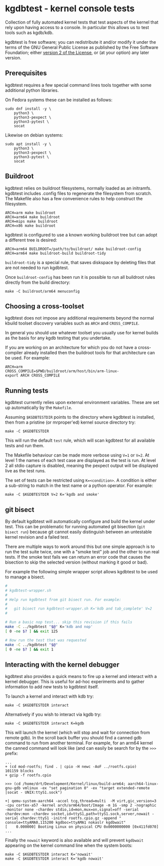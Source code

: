 kgdbtest - kernel console tests
===============================

Collection of fully automated kernel tests that test aspects of the
kernel that rely upon having access to a console. In particular this
allows us to test tools such as kgdb/kdb.

kgdbtest is free software; you can redistribute it and/or modify
it under the terms of the GNU General Public License as published by
the Free Software Foundation; either [version 2 of the
License](LICENSE.md), or (at your option) any later version.

Prerequisites
-------------

kgdbtest requires a few special command lines tools together with some
additional python libraries.

On Fedora systems these can be installed as follows:

~~~
sudo dnf install -y \
	python3 \
	python3-pexpect \
	python3-pytest \
	socat
~~~

Likewise on debian systems:

~~~
sudo apt install -y \
	python3 \
	python3-pexpect \
	python3-pytest \
	socat
~~~

Buildroot
---------

kgdbtest relies on buildroot filesystems, normally loaded as an
initramfs. kgdbtest includes .config files to regenerate the
filesystem from scratch. The Makefile also has a few convenience
rules to help construct the filesystem.

~~~
ARCH=arm make buildroot
ARCH=arm64 make buildroot
ARCH=mips make buildroot
ARCH=x86 make buildroot
~~~

kgdbtest is configured to use a known working buildroot tree but
can adopt a different tree is desired:

~~~
ARCH=arm64 BUILDROOT=/path/to/buildroot/ make buildroot-config
ARCH=arm64 make buildroot-build buildroot-tidy
~~~

`buildroot-tidy` is a special rule, that saves diskspace by deleting
files that are not needed to run kgdbtest.

Once `buildroot-config` has been run it is possible to run all buildroot
rules directly from the build directory:

~~~
make -C buildroot/arm64 menuconfig
~~~

Choosing a cross-toolset
------------------------

kgdbtest does not impose any additional requirements beyond the
normal kbuild toolset discovery variables such as `ARCH` and
`CROSS_COMPILE`.

In general you should use whatever toolset you usually use for kernel
builds as the basis for any kgdb testing that you undertake.

If you are working on an architecture for which you do not have a
cross-compiler already installed then the buildroot tools for that
architecture can be used. For example:

~~~
ARCH=arm
CROSS_COMPILE=$PWD/buildroot/arm/host/bin/arm-linux-
export ARCH CROSS_COMPILE
~~~

Running tests
-------------

kgdbtest currently relies upon external environment variables. These are
set up automatically by the `Makefile`.

Assuming `$KGDBTESTDIR` points to the directory where kgdbtest is
installed, then from a pristine (or mrproper'ed) kernel source
directory try:

~~~
make -C $KGDBTESTDIR
~~~

This will run the default `test` rule, which will scan kgdbtest for all 
available tests and run them.

The Makefile behaviour can be made more verbose using `V=1` or `V=2`. At
level 1 the names of each test case are displayed as the test is run.
At level 2 all stdio capture is disabled, meaning the pexpect output
will be displayed live as the test runs.

The set of tests can be restricted using `K=<condition>`. A condition is
either a sub-string to match in the test name or a python operator. For
example:

~~~
make -C $KGDBTESTDIR V=2 K='kgdb and smoke'
~~~

git bisect
----------

By default kgdbtest will automatically configure and build the kernel
under test. This can be problematic for running automated git bisection
(`git bisect run`) because git cannot easily distinguish between an
untestable kernel revision and a failed test.

There are multiple ways to work around this but one simple approach is
to run the test suite twice, one with a "smoke test" job and the other
to run real tests. If the smoke test fails we can return an error
code that causes the bisection to skip the selected version (without
marking it good or bad).

For example the following simple wrapper script allows kgdbtest to be
used to manage a bisect.

~~~ sh
#
# kgdbtest-wrapper.sh
#
# Help run kgdbtest from git bisect run. For example:
#
#   git bisect run kgdbtest-wrapper.sh K='kdb and tab_complete' V=2
#

# Run a basic nop test... skip this revision if this fails
make -C ../kgdbtest "$@" K='kdb and nop'
[ 0 -ne $? ] && exit 125

# Now run the test that was requested
make -C ../kgdbtest "$@"
[ 0 -ne $? ] && exit 1
~~~

Interacting with the kernel debugger
------------------------------------

kgdbtest also provides a quick means to fire up a kernel and interact
with a kernel debugger. This is useful for ad-hoc experiments and to
gather information to add new tests to kgdbtest itself.

To launch a kernel and interact with kdb try:

~~~
make -C $KGDBTESTDIR interact
~~~

Alternatively if you wish to interact via kgdb try:

~~~
make -C $KGDBTESTDIR interact K=kgdb
~~~

This will launch the kernel (which will stop and wait for connection
from remote gdb). In the scroll back buffer you should find a canned
gdb command to run from another terminal. For example, for an arm64
kernel the canned command will look like (and can easily be search for
by the `>>> ` prefix:

~~~
...
+ (cd mod-rootfs; find . | cpio -H newc -AoF ../rootfs.cpio)
101159 blocks
+ gzip -f rootfs.cpio

>>> (cd /home/drt/Development/Kernel/linux/build-arm64; aarch64-linux-gnu-gdb vmlinux -ex "set pagination 0" -ex "target extended-remote |socat - UNIX:ttyS1.sock")

+| qemu-system-aarch64 -accel tcg,thread=multi  -M virt,gic_version=3 -cpu cortex-a57 -kernel arch/arm64/boot/Image -m 1G -smp 2 -nographic -monitor none -chardev stdio,id=mon,mux=on,signal=off -serial chardev:mon -chardev socket,id=ttyS1,path=ttyS1.sock,server,nowait -serial chardev:ttyS1 -initrd rootfs.cpio.gz -append " console=ttyAMA0,115200 kgdboc=ttyAMA1 nokaslr kgdbwait"
[    0.000000] Booting Linux on physical CPU 0x0000000000 [0x411fd070]
...
~~~

Finally the `nowait` keyword is also available and will prevent
`kgdbwait` appearing on the kernel command line when the system
boots:

~~~
make -C $KGDBTESTDIR interact K='nowait'
make -C $KGDBTESTDIR interact K='kgdb nowait'
~~~
